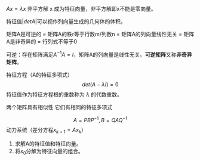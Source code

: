 $Ax=\lambda x$ 非平方解 x 成为特征向量，非平方解即x不能是零向量。

特征值$\vert det A\vert$可以视作列向量生成的几何体的体积。

矩阵A是可逆的 = 矩阵A的秩r等于行数m/列数n = 矩阵A的列向量线性无关 = 矩阵A是非奇异的 = 行列式不等于0

可逆：存在矩阵满足$A^{-1}A=I$，矩阵A的列向量是线性无关。**可逆矩阵**又称**非奇异矩阵**。

特征方程（A的特征多项式）
$$
det(A-\lambda I)=0
$$
特征值作为特征方程根的重数称为 $\lambda$ 的代数重数。

两个矩阵具有相似性 它们有相同的特征多项式

$$
A = PBP^{-1}  ,B = QAQ^{-1}
$$
动力系统（差分方程$x_{k+1}=Ax_k$）
1. 求解A的特征值和特征向量。
2. 将$x_0$分解为特征向量的组合。